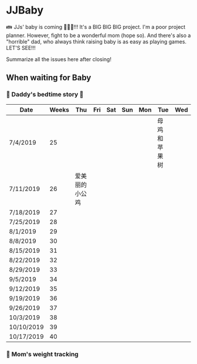 # JJBaby
:family: JJs' baby is coming :baby::maple_leaf::pig_nose:!!! It's a BIG BIG BIG project. I'm a poor project planner. However, fight to be a wonderful mom (hope so). And there's also a "horrible" dad, who always think raising baby is as easy as playing games. LET'S SEE!!!  

Summarize all the issues here after closing!

## When waiting for Baby

### :man: Daddy's bedtime story :first_quarter_moon_with_face:

Date | Weeks | **Thu** | Fri | Sat | Sun | Mon | Tue | Wed
-- | -- | -- | -- | -- | -- | -- | -- | --
7/4/2019 | 25 |   |   |   |   |   | 母鸡和苹果树 |  
7/11/2019 | 26 | 爱美丽的小公鸡 |   |   |   |   |   |  
7/18/2019 | 27 |   |   |   |   |   |   |  
7/25/2019 | 28 |   |   |   |   |   |   |  
8/1/2019 | 29 |   |   |   |   |   |   |  
8/8/2019 | 30 |   |   |   |   |   |   |  
8/15/2019 | 31 |   |   |   |   |   |   |  
8/22/2019 | 32 |   |   |   |   |   |   |  
8/29/2019 | 33 |   |   |   |   |   |   |  
9/5/2019 | 34 |   |   |   |   |   |   |  
9/12/2019 | 35 |   |   |   |   |   |   |  
9/19/2019 | 36 |   |   |   |   |   |   |  
9/26/2019 | 37 |   |   |   |   |   |   |  
10/3/2019 | 38 |   |   |   |   |   |   |  
10/10/2019 | 39 |   |   |   |   |   |   |  
10/17/2019 | 40 |   |   |   |   |   |   |  

### :woman: Mom's weight tracking
